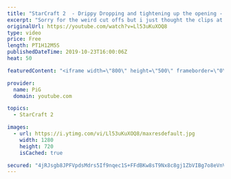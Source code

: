 ```yaml
---
title: "StarCraft 2  - Drippy Dropping and tightening up the opening - Coaching TvP and TvT Gold 2!"
excerpt: "Sorry for the weird cut offs but i just thought the clips at the start and end were too funny to leave out.    And yes, that is TripleHelix nuking his teammate fluxior (by accident bc neither of them was looking lol).    Like the content? Then consider to leave a thumbs up and subscribe! ;) If you wish"
originalUrl: https://youtube.com/watch?v=Ll53uKuXOQ8
type: video
price: Free
length: PT1H12M5S
publishedDateTime: 2019-10-23T16:00:06Z
heat: 50

featuredContent: "<iframe width=\"800\" height=\"500\" frameborder=\"0\" src=\"https://www.youtube.com/embed/Ll53uKuXOQ8\" allow=\"accelerometer; autoplay; encrypted-media; gyroscope; picture-in-picture\" allowfullscreen></iframe>"

provider:
  name: PiG
  domain: youtube.com

topics:
  - StarCraft 2

images:
  - url: https://i.ytimg.com/vi/Ll53uKuXOQ8/maxresdefault.jpg
    width: 1280
    height: 720
    isCached: true

secured: "4jRJsgb8JPFVpdsMdrs5If9nqec1S+FFdBKw8sT9Nx8c8gj1ZbVIBg7o8eVnVVEDZ8JJIADJMYfem8AUlPin69p+0r5ivmiulxGiWRjUk/hMGPuXLq86ZsC8MFsyZ95ZLgOsEMC9p8udLOu93BLpf8zMabMmK/5RPgICUxRbwWV/PljIKWTr6UTmmBvIOXntsTVtG6PWVLM1VddvJ02T1CMFz9ayqZb2e7SH4ai4C4XmOp84IXHMsAce/jSvty8BkeiUNihGoV5GnQkkSChPgrluAV9CT8yD6xhZ4ml9dAEPaqIQsmzbgTlJngRYOlkLVKOG2VIy2MPQQkUNvfHySDlyGKmIWNRR3cISZuMJUOIuU9rvNZHFpuCwO3NRWslU4NSgy2FdkxHn6RJ82ADX6FfredKifTGVFMo8fwEQC1Y=;+tVvWwHU/OndPdXpZbU4pA=="
---
```


